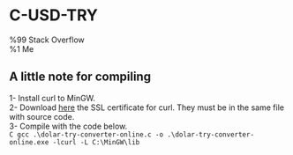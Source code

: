 # C-USD-TRY
%99 Stack Overflow  
%1  Me  

## A little note for compiling  
1-  Install curl to MinGW.  
2-  Download [here](https://curl.haxx.se/docs/sslcerts.html) the SSL certificate for curl. They must be in the same file with source code.   
3-  Compile with the code below.  
    ```C
      gcc .\dolar-try-converter-online.c -o .\dolar-try-converter-online.exe -lcurl -L C:\MinGW\lib
    ```
